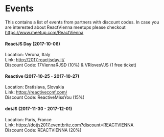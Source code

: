 # Events

This contains a list of events from partners with discount codes. In case you are interested about ReactVienna meetups please checkout https://www.meetup.com/ReactVienna

#### ReactJS Day (2017-10-06) 

Location: Verona, Italy<br />
Link: http://2017.reactjsday.it/<br />
Discount Code: 17ViennaRJSD (10%) & VRlovesVJS (1 free ticket)

#### Reactive (2017-10-25 - 2017-10-27) 

Location: Bratislava, Slovakia<br />
Link: https://reactiveconf.com/<br />
Discount Code: ReactiveMissYou (15%)

#### dotJS (2017-11-30 - 2017-12-01) 

Location: Paris, France<br />
Link: https://dotjs2017.eventbrite.com?discount=REACTVIENNA<br />
Discount Code: REACTVIENNA (20%)

